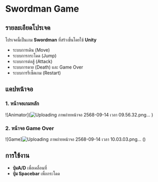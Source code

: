 # Swordman Game

## รายละเอียดโปรเจค
โปรเจคนี้เป็นเกม **Swordman** ที่สร้างขึ้นโดยใช้ **Unity**  
- ระบบการเดิน (Move)
- ระบบการกระโดด (Jump)
- ระบบการต่อสู้ (Attack)
- ระบบการตาย (Death) และ Game Over
- ระบบการรีเซ็ตเกม (Restart)


## แคปหน้าจอ

### 1. หน้าจอเกมหลัก
![Animator](![Uploading ภาพถ่ายหน้าจอ 2568-09-14 เวลา 09.56.32.png…]()
)

### 2. หน้าจอ Game Over
![Game]![Uploading ภาพถ่ายหน้าจอ 2568-09-14 เวลา 10.03.03.png…]()
()

## การใช้งาน
- **ปุ่มA/D** เพื่อเคลื่อนที่
- **ปุ่ม Spacebar** เพื่อกระโดด
